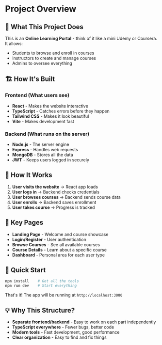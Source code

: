 # Project Overview

## 🎯 What This Project Does

This is an **Online Learning Portal** - think of it like a mini Udemy or Coursera. It allows:
- Students to browse and enroll in courses
- Instructors to create and manage courses
- Admins to oversee everything

## 🏗️ How It's Built

### Frontend (What users see)
- **React** - Makes the website interactive
- **TypeScript** - Catches errors before they happen
- **Tailwind CSS** - Makes it look beautiful
- **Vite** - Makes development fast

### Backend (What runs on the server)
- **Node.js** - The server engine
- **Express** - Handles web requests
- **MongoDB** - Stores all the data
- **JWT** - Keeps users logged in securely

## 🔄 How It Works

1. **User visits the website** → React app loads
2. **User logs in** → Backend checks credentials
3. **User browses courses** → Backend sends course data
4. **User enrolls** → Backend saves enrollment
5. **User takes course** → Progress is tracked

## 📱 Key Pages

- **Landing Page** - Welcome and course showcase
- **Login/Register** - User authentication
- **Browse Courses** - See all available courses
- **Course Details** - Learn about a specific course
- **Dashboard** - Personal area for each user type

## 🚀 Quick Start

```bash
npm install    # Get all the tools
npm run dev    # Start everything
```

That's it! The app will be running at `http://localhost:3000`

## 💡 Why This Structure?

- **Separate frontend/backend** - Easy to work on each part independently
- **TypeScript everywhere** - Fewer bugs, better code
- **Modern tools** - Fast development, good performance
- **Clear organization** - Easy to find and fix things
